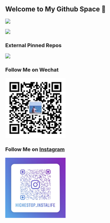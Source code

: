 ## Welcome to My Github Space 👋

![](https://github-readme-stats.vercel.app/api?username=highestop&show_icons=true)

![](https://github-readme-stats.vercel.app/api/top-langs/?username=highestop&layout=compact)

### External Pinned Repos

[![](https://github-readme-stats.vercel.app/api/pin?username=yfd-feer&repo=frontend-reading)](https://github.com/yfd-feer/frontend-reading/issues)

### Follow Me on Wechat

<img src="./public/my_wechat_official.jpg" width="192">

### Follow Me on [Instagram](https://www.instagram.com/highestop_instalife/)

<img src="./public/my_ins.jpg" width="192">
